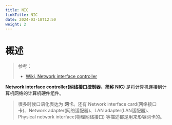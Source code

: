 ```yaml
---
title: NIC
linkTitle: NIC
date: 2024-03-18T12:50
weight: 2
---
```


# 概述

> 参考：
>
> - [Wiki, Network interface controller](https://en.wikipedia.org/wiki/Network_interface_controller)

**Network interface controller(网络接口控制器，简称 NIC)** 是将计算机连接到计算机网络的计算机硬件组件。

> 很多时候口语化表达为 **网卡**。还有 Network interface card(网络接口卡)、Network adapter(网络适配器)、LAN adapter(LAN适配器)、Physical network interface(物理网络接口) 等描述都是用来形容网卡的。


